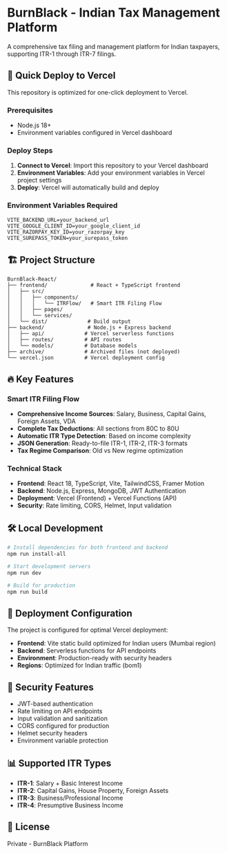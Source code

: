 # BurnBlack - Indian Tax Management Platform

A comprehensive tax filing and management platform for Indian taxpayers, supporting ITR-1 through ITR-7 filings.

## 🚀 Quick Deploy to Vercel

This repository is optimized for one-click deployment to Vercel.

### Prerequisites
- Node.js 18+
- Environment variables configured in Vercel dashboard

### Deploy Steps
1. **Connect to Vercel**: Import this repository to your Vercel dashboard
2. **Environment Variables**: Add your environment variables in Vercel project settings
3. **Deploy**: Vercel will automatically build and deploy

### Environment Variables Required
```
VITE_BACKEND_URL=your_backend_url
VITE_GOOGLE_CLIENT_ID=your_google_client_id
VITE_RAZORPAY_KEY_ID=your_razorpay_key
VITE_SUREPASS_TOKEN=your_surepass_token
```

## 🏗️ Project Structure

```
BurnBlack-React/
├── frontend/              # React + TypeScript frontend
│   ├── src/
│   │   ├── components/
│   │   │   └── ITRFlow/   # Smart ITR Filing Flow
│   │   ├── pages/
│   │   └── services/
│   └── dist/             # Build output
├── backend/              # Node.js + Express backend  
│   ├── api/             # Vercel serverless functions
│   ├── routes/          # API routes
│   └── models/          # Database models
├── archive/             # Archived files (not deployed)
└── vercel.json          # Vercel deployment config
```

## 🔥 Key Features

### Smart ITR Filing Flow
- **Comprehensive Income Sources**: Salary, Business, Capital Gains, Foreign Assets, VDA
- **Complete Tax Deductions**: All sections from 80C to 80U
- **Automatic ITR Type Detection**: Based on income complexity
- **JSON Generation**: Ready-to-file ITR-1, ITR-2, ITR-3 formats
- **Tax Regime Comparison**: Old vs New regime optimization

### Technical Stack
- **Frontend**: React 18, TypeScript, Vite, TailwindCSS, Framer Motion
- **Backend**: Node.js, Express, MongoDB, JWT Authentication
- **Deployment**: Vercel (Frontend) + Vercel Functions (API)
- **Security**: Rate limiting, CORS, Helmet, Input validation

## 🛠️ Local Development

```bash
# Install dependencies for both frontend and backend
npm run install-all

# Start development servers
npm run dev

# Build for production
npm run build
```

## 📁 Deployment Configuration

The project is configured for optimal Vercel deployment:

- **Frontend**: Vite static build optimized for Indian users (Mumbai region)
- **Backend**: Serverless functions for API endpoints
- **Environment**: Production-ready with security headers
- **Regions**: Optimized for Indian traffic (bom1)

## 🔐 Security Features

- JWT-based authentication
- Rate limiting on API endpoints
- Input validation and sanitization
- CORS configured for production
- Helmet security headers
- Environment variable protection

## 📊 Supported ITR Types

- **ITR-1**: Salary + Basic Interest Income
- **ITR-2**: Capital Gains, House Property, Foreign Assets
- **ITR-3**: Business/Professional Income
- **ITR-4**: Presumptive Business Income

## 📝 License

Private - BurnBlack Platform
